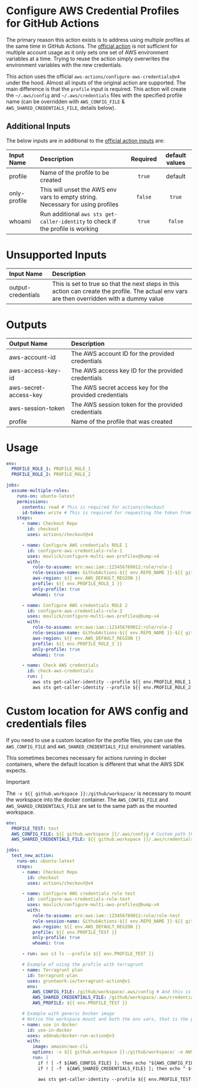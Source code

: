 # Configure AWS Credential Profiles for GitHub Actions

The primary reason this action exists is to address using multiple profiles at the same time in GitHub Actions. The [official action](https://github.com/marketplace/actions/configure-aws-credentials-action-for-github-actions) is not sufficient for multiple account usage as it only sets one set of AWS environment variables at a time. Trying to reuse the action simply overwrites the environment variables with the new credentials.

This action uses the official `aws-actions/configure-aws-credentials@v4` under the hood. Almost all inputs of the original action are supported. The main difference is that the `profile` input is required. This action will create the `~/.aws/config` and `~/.aws/credentials` files with the specified profile name (can be overridden with `AWS_CONFIG_FILE` & `AWS_SHARED_CREDENTIALS_FILE`, details below).


## Additional Inputs

The below inputs are in additional to the [official action inputs](https://github.com/aws-actions/configure-aws-credentials/blob/v4/action.yml#L11) are:

| Input Name   | Description                                                                     | Required | default values |
| :----------- | :------------------------------------------------------------------------------ | :------: | :------------: |
| profile      | Name of the profile to be created                                               |  `true`  |    default     |
| only-profile | This will unset the AWS env vars to empty string. Necessary for using profiles  | `false`  |     `true`     |
| whoami       | Run additional `aws sts get-caller-identity` to check if the profile is working |  `true`  |    `false`     |

# Unsupported Inputs

| Input Name         | Description                                                                                                                                  |
| :----------------- | :------------------------------------------------------------------------------------------------------------------------------------------- |
| output-credentials | This is set to true so that the next steps in this action can create the profile. The actual env vars are then overridden with a dummy value |

# Outputs

| Output Name           | Description                                            |
| :-------------------- | :----------------------------------------------------- |
| aws-account-id        | The AWS account ID for the provided credentials        |
| aws-access-key-id     | The AWS access key ID for the provided credentials     |
| aws-secret-access-key | The AWS secret access key for the provided credentials |
| aws-session-token     | The AWS session token for the provided credentials     |
| profile               | Name of the profile that was created                   |


# Usage
```yaml
env:
  PROFILE_ROLE_1: PROFILE_ROLE_1
  PROFILE_ROLE_2: PROFILE_ROLE_2

jobs:
  assume-multiple-roles:
    runs-on: ubuntu-latest
    permissions:
      contents: read # This is required for actions/checkout
      id-token: write # This is required for requesting the token from AWS STS
    steps:
      - name: Checkout Repo
        id: checkout
        uses: actions/checkout@v4

      - name: Configure AWS credentials ROLE 1
        id: configure-aws-credentials-role-1
        uses: moulick/configure-multi-aws-profiles@bump-v4
        with:
          role-to-assume: arn:aws:iam::123456789012:role/role-1
          role-session-name: GithubActions-${{ env.REPO_NAME }}-${{ github.workflow }}-${{ github.run_id }}
          aws-region: ${{ env.AWS_DEFAULT_REGION }}
          profile: ${{ env.PROFILE_ROLE_1 }}
          only-profile: true
          whoami: true

      - name: Configure AWS credentials ROLE 2
        id: configure-aws-credentials-role-2
        uses: moulick/configure-multi-aws-profiles@bump-v4
        with:
          role-to-assume: arn:aws:iam::123456789012:role/role-2
          role-session-name: GithubActions-${{ env.REPO_NAME }}-${{ github.workflow }}-${{ github.run_id }}
          aws-region: ${{ env.AWS_DEFAULT_REGION }}
          profile: ${{ env.PROFILE_ROLE_2 }}
          only-profile: true
          whoami: true

      - name: Check AWS credentials
        id: check-aws-credentials
        run: |
          aws sts get-caller-identity --profile ${{ env.PROFILE_ROLE_1 }}
          aws sts get-caller-identity --profile ${{ env.PROFILE_ROLE_2 }}

```

# Custom location for AWS config and credentials files

If you need to use a custom location for the profile files, you can use the `AWS_CONFIG_FILE` and `AWS_SHARED_CREDENTIALS_FILE` environment variables.

This sometimes becomes necessary for actions running in docker containers, where the default location is different that what the AWS SDK expects.

> [!IMPORTANT]
> The `-v ${{ github.workspace }}:/github/workspace/` is necessary to mount the workspace into the docker container. The `AWS_CONFIG_FILE` and `AWS_SHARED_CREDENTIALS_FILE` are set to the same path as the mounted workspace.

```yaml
env:
  PROFILE_TEST: test
  AWS_CONFIG_FILE: ${{ github.workspace }}/.aws/config # Custom path that is passed on to docker container /home/runner/work/<OWNER>/<REPO_NAME>/.aws/config
  AWS_SHARED_CREDENTIALS_FILE: ${{ github.workspace }}/.aws/credentials # Similar to above

jobs:
  test_new_action:
    runs-on: ubuntu-latest
    steps:
      - name: Checkout Repo
        id: checkout
        uses: actions/checkout@v4

      - name: Configure AWS credentials role test
        id: configure-aws-credentials-role-test
        uses: moulick/configure-multi-aws-profiles@bump-v4
        with:
          role-to-assume: arn:aws:iam::123456789012:role/role-test
          role-session-name: GithubActions-${{ env.REPO_NAME }}-${{ github.workflow }}-${{ github.run_id }}
          aws-region: ${{ env.AWS_DEFAULT_REGION }}
          profile: ${{ env.PROFILE_TEST }}
          only-profile: true
          whoami: true

      - run: aws s3 ls --profile ${{ env.PROFILE_TEST }}

      # Example of using the profile with terragrunt
      - name: Terragrunt plan
        id: terragrunt-plan
        uses: gruntwork-io/terragrunt-action@v1
        env:
          AWS_CONFIG_FILE: /github/workspace/.aws/config # And this is the place the AWS config file ends up mounted
          AWS_SHARED_CREDENTIALS_FILE: /github/workspace/.aws/credentials
          AWS_PROFILE: ${{ env.PROFILE_TEST }}

      # Example with generic Docker image
      # Notice the workspace mount and both the env vars, that is the place the AWS config file ends up mounted
      - name: use in docker
        id: use-in-docker
        uses: addnab/docker-run-action@v3
        with:
          image: amazon/aws-cli
          options: -v ${{ github.workspace }}:/github/workspace/ -e AWS_CONFIG_FILE=/github/workspace/.aws/config -e AWS_SHARED_CREDENTIALS_FILE=/github/workspace/.aws/credentials
          run: |
            if ! [ -f ${AWS_CONFIG_FILE} ]; then echo "${AWS_CONFIG_FILE} does not exist." fi
            if ! [ -f  ${AWS_SHARED_CREDENTIALS_FILE} ]; then echo " ${AWS_SHARED_CREDENTIALS_FILE} does not exist." fi

            aws sts get-caller-identity --profile ${{ env.PROFILE_TEST }}
```

